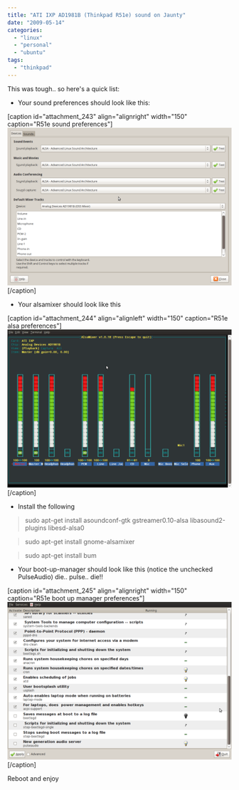 ```yaml
---
title: "ATI IXP AD1981B (Thinkpad R51e) sound on Jaunty"
date: "2009-05-14"
categories: 
  - "linux"
  - "personal"
  - "ubuntu"
tags: 
  - "thinkpad"
---
```


This was tough.. so here's a quick list:

- Your sound preferences should look like this:

\[caption id="attachment\_243" align="alignright" width="150" caption="R51e sound preferences"\]![R51e sound preferences](./images/screenshot-sound-preferences.png)\[/caption\]

- Your alsamixer should look like this

\[caption id="attachment\_244" align="alignleft" width="150" caption="R51e alsa preferences"\]![R51e alsa preferences](./images/screenshot-alsa.png)\[/caption\]  
  
  
  
  
  
  
  

- Install the following

> sudo apt-get install asoundconf-gtk gstreamer0.10-alsa libasound2-plugins libesd-alsa0

> sudo apt-get install gnome-alsamixer

> sudo apt-get install bum

- Your boot-up-manager should look like this (notice the unchecked PulseAudio) die.. pulse.. die!!

\[caption id="attachment\_245" align="alignright" width="150" caption="R51e boot up manager preferences"\]![R51e boot up manager preferences](./images/screenshot-boot-up-manager.png)\[/caption\]

Reboot and enjoy
